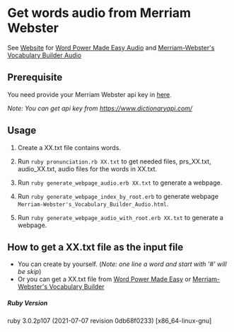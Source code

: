 # Get words audio from Merriam Webster
See [Website](https://chen172.github.io/) for [Word Power Made Easy Audio](https://chen172.github.io/Word_Power_Made_Easy_Audio.html) and [Merriam-Webster's Vocabulary Builder Audio](https://chen172.github.io/Merriam-Webster's_Vocabulary_Builder_Audio.html)

## Prerequisite
You need provide your Merriam Webster api key in [here](https://github.com/chen172/Merriam-Webster-api-example/blob/e4db0f35eb73a6e80ef1e87342c75e51a7802047/pronunciation.rb#L28).

*Note: You can get api key from https://www.dictionaryapi.com/*

## Usage
1. Create a XX.txt file contains words. 

2. Run `ruby pronunciation.rb XX.txt` to get needed files, prs_XX.txt, audio_XX.txt, audio files for the words in XX.txt.
3. Run `ruby generate_webpage_audio.erb XX.txt` to generate a webpage.
4. Run `ruby generate_webpage_index_by_root.erb` to generate webpage `Merriam-Webster's_Vocabulary_Builder_Audio.html`.
5. Run `ruby generate_webpage_audio_with_root.erb XX.txt` to generate a webpage.

## How to get a XX.txt file as the input file
* You can create by yourself. (*Note: one line a word and start with '#' will be skip*)
* Or you can get a XX.txt file from [Word Power Made Easy](https://github.com/chen172/chen172.github.io/tree/main/Word_Power_Made_Easy/words) or [Merriam-Webster's Vocabulary Builder](https://github.com/chen172/chen172.github.io/tree/main/Merriam-Webster's_Vocabulary_Builder/words)

##### Ruby Version
ruby 3.0.2p107 (2021-07-07 revision 0db68f0233) [x86_64-linux-gnu]
